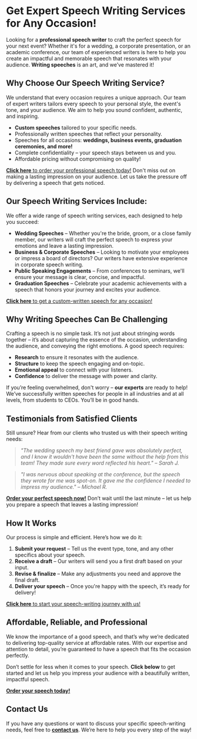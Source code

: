 # Get Expert Speech Writing Services for Any Occasion!

Looking for a **professional speech writer** to craft the perfect speech for your next event? Whether it's for a wedding, a corporate presentation, or an academic conference, our team of experienced writers is here to help you create an impactful and memorable speech that resonates with your audience. **Writing speeches** is an art, and we’ve mastered it!

## Why Choose Our Speech Writing Service?

We understand that every occasion requires a unique approach. Our team of expert writers tailors every speech to your personal style, the event's tone, and your audience. We aim to help you sound confident, authentic, and inspiring.

- **Custom speeches** tailored to your specific needs.
- Professionally written speeches that reflect your personality.
- Speeches for all occasions: **weddings, business events, graduation ceremonies, and more!**
- Complete confidentiality – your speech stays between us and you.
- Affordable pricing without compromising on quality!

[**Click here** to order your professional speech today!](https://tinyurl.com/topessay?keyword=writing+speeches) Don't miss out on making a lasting impression on your audience. Let us take the pressure off by delivering a speech that gets noticed.

## Our Speech Writing Services Include:

We offer a wide range of speech writing services, each designed to help you succeed:

- **Wedding Speeches** – Whether you're the bride, groom, or a close family member, our writers will craft the perfect speech to express your emotions and leave a lasting impression.
- **Business & Corporate Speeches** – Looking to motivate your employees or impress a board of directors? Our writers have extensive experience in corporate speech writing.
- **Public Speaking Engagements** – From conferences to seminars, we'll ensure your message is clear, concise, and impactful.
- **Graduation Speeches** – Celebrate your academic achievements with a speech that honors your journey and excites your audience.

[**Click here** to get a custom-written speech for any occasion!](https://tinyurl.com/topessay?keyword=writing+speeches)

## Why Writing Speeches Can Be Challenging

Crafting a speech is no simple task. It’s not just about stringing words together – it’s about capturing the essence of the occasion, understanding the audience, and conveying the right emotions. A good speech requires:

- **Research** to ensure it resonates with the audience.
- **Structure** to keep the speech engaging and on-topic.
- **Emotional appeal** to connect with your listeners.
- **Confidence** to deliver the message with power and clarity.

If you’re feeling overwhelmed, don't worry – **our experts** are ready to help! We’ve successfully written speeches for people in all industries and at all levels, from students to CEOs. You’ll be in good hands.

## Testimonials from Satisfied Clients

Still unsure? Hear from our clients who trusted us with their speech writing needs:

> _"The wedding speech my best friend gave was absolutely perfect, and I know it wouldn't have been the same without the help from this team! They made sure every word reflected his heart." – Sarah J._

> _"I was nervous about speaking at the conference, but the speech they wrote for me was spot-on. It gave me the confidence I needed to impress my audience." – Michael R._

[**Order your perfect speech now!**](https://tinyurl.com/topessay?keyword=writing+speeches) Don’t wait until the last minute – let us help you prepare a speech that leaves a lasting impression!

## How It Works

Our process is simple and efficient. Here’s how we do it:

1. **Submit your request** – Tell us the event type, tone, and any other specifics about your speech.
2. **Receive a draft** – Our writers will send you a first draft based on your input.
3. **Revise & finalize** – Make any adjustments you need and approve the final draft.
4. **Deliver your speech** – Once you're happy with the speech, it’s ready for delivery!

[**Click here** to start your speech-writing journey with us!](https://tinyurl.com/topessay?keyword=writing+speeches)

## Affordable, Reliable, and Professional

We know the importance of a good speech, and that’s why we’re dedicated to delivering top-quality service at affordable rates. With our expertise and attention to detail, you’re guaranteed to have a speech that fits the occasion perfectly.

Don’t settle for less when it comes to your speech. **Click below** to get started and let us help you impress your audience with a beautifully written, impactful speech.

[**Order your speech today!**](https://tinyurl.com/topessay?keyword=writing+speeches)

## Contact Us

If you have any questions or want to discuss your specific speech-writing needs, feel free to [**contact us**](https://tinyurl.com/topessay?keyword=writing+speeches). We’re here to help you every step of the way!
